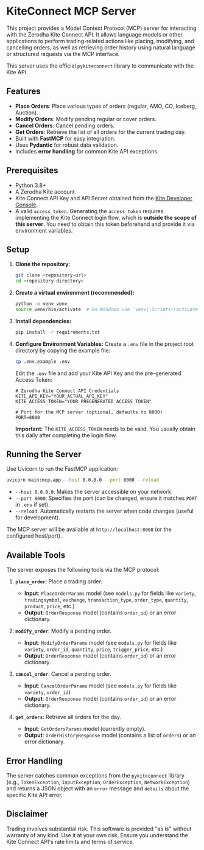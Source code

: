 # KiteConnect MCP Server

This project provides a Model Context Protocol (MCP) server for interacting with the Zerodha Kite Connect API. It allows language models or other applications to perform trading-related actions like placing, modifying, and cancelling orders, as well as retrieving order history using natural language or structured requests via the MCP interface.

This server uses the official `pykiteconnect` library to communicate with the Kite API.

## Features

*   **Place Orders**: Place various types of orders (regular, AMO, CO, Iceberg, Auction).
*   **Modify Orders**: Modify pending regular or cover orders.
*   **Cancel Orders**: Cancel pending orders.
*   **Get Orders**: Retrieve the list of all orders for the current trading day.
*   Built with **FastMCP** for easy integration.
*   Uses **Pydantic** for robust data validation.
*   Includes **error handling** for common Kite API exceptions.

## Prerequisites

*   Python 3.8+
*   A Zerodha Kite account.
*   Kite Connect API Key and API Secret obtained from the [Kite Developer Console](https://developers.kite.trade/).
*   A valid `access_token`. Generating the `access_token` requires implementing the Kite Connect login flow, which is **outside the scope of this server**. You need to obtain this token beforehand and provide it via environment variables.

## Setup

1.  **Clone the repository:**
    ```bash
    git clone <repository-url>
    cd <repository-directory>
    ```

2.  **Create a virtual environment (recommended):**
    ```bash
    python -m venv venv
    source venv/bin/activate  # On Windows use `venv\\Scripts\\activate`
    ```

3.  **Install dependencies:**
    ```bash
    pip install -r requirements.txt
    ```

4.  **Configure Environment Variables:**
    Create a `.env` file in the project root directory by copying the example file:
    ```bash
    cp .env.example .env
    ```
    Edit the `.env` file and add your Kite API Key and the pre-generated Access Token:
    ```dotenv
    # Zerodha Kite Connect API Credentials
    KITE_API_KEY="YOUR_ACTUAL_API_KEY"
    KITE_ACCESS_TOKEN="YOUR_PREGENERATED_ACCESS_TOKEN"

    # Port for the MCP server (optional, defaults to 8000)
    PORT=8000
    ```
    **Important:** The `KITE_ACCESS_TOKEN` needs to be valid. You usually obtain this daily after completing the login flow.

## Running the Server

Use Uvicorn to run the FastMCP application:

```bash
uvicorn main:mcp.app --host 0.0.0.0 --port 8000 --reload
```

*   `--host 0.0.0.0`: Makes the server accessible on your network.
*   `--port 8000`: Specifies the port (can be changed, ensure it matches `PORT` in `.env` if set).
*   `--reload`: Automatically restarts the server when code changes (useful for development).

The MCP server will be available at `http://localhost:8000` (or the configured host/port).

## Available Tools

The server exposes the following tools via the MCP protocol:

1.  **`place_order`**: Place a trading order.
    *   **Input**: `PlaceOrderParams` model (see `models.py` for fields like `variety`, `tradingsymbol`, `exchange`, `transaction_type`, `order_type`, `quantity`, `product`, `price`, etc.)
    *   **Output**: `OrderResponse` model (contains `order_id`) or an error dictionary.

2.  **`modify_order`**: Modify a pending order.
    *   **Input**: `ModifyOrderParams` model (see `models.py` for fields like `variety`, `order_id`, `quantity`, `price`, `trigger_price`, etc.)
    *   **Output**: `OrderResponse` model (contains `order_id`) or an error dictionary.

3.  **`cancel_order`**: Cancel a pending order.
    *   **Input**: `CancelOrderParams` model (see `models.py` for fields like `variety`, `order_id`)
    *   **Output**: `OrderResponse` model (contains `order_id`) or an error dictionary.

4.  **`get_orders`**: Retrieve all orders for the day.
    *   **Input**: `GetOrdersParams` model (currently empty).
    *   **Output**: `OrderHistoryResponse` model (contains a list of `orders`) or an error dictionary.

## Error Handling

The server catches common exceptions from the `pykiteconnect` library (e.g., `TokenException`, `InputException`, `OrderException`, `NetworkException`) and returns a JSON object with an `error` message and `details` about the specific Kite API error.

## Disclaimer

Trading involves substantial risk. This software is provided "as is" without warranty of any kind. Use it at your own risk. Ensure you understand the Kite Connect API's rate limits and terms of service.
